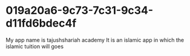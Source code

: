 # 019a20a6-9c73-7c31-9c34-d11fd6bdec4f
My app name is tajushshariah academy It is an islamic app in which the islamic tuition will goes
